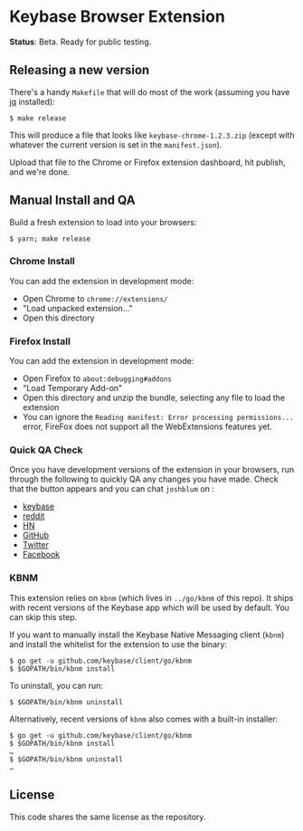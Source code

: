 # Keybase Browser Extension

**Status**: Beta. Ready for public testing.


## Releasing a new version

There's a handy `Makefile` that will do most of the work (assuming you have
[jq](https://stedolan.github.io/jq/download) installed):

```shell
$ make release
```

This will produce a file that looks like `keybase-chrome-1.2.3.zip` (except with
whatever the current version is set in the `manifest.json`).

Upload that file to the Chrome or Firefox extension dashboard, hit publish, and
we're done.


## Manual Install and QA

Build a fresh extension to load into your browsers:


```shell
$ yarn; make release
```

### Chrome Install

You can add the extension in development mode:

* Open Chrome to `chrome://extensions/`
* "Load unpacked extension..."
* Open this directory


### Firefox Install

You can add the extension in development mode:

* Open Firefox to `about:debugging#addons`
* "Load Temporary Add-on"
* Open this directory and unzip the bundle, selecting any file to load the extension
* You can ignore the `Reading manifest: Error processing permissions...` error,
  FireFox does not support all the WebExtensions features yet.

### Quick QA Check

Once you have development versions of the extension in your browsers, run
through the following to quickly QA any changes you have made. Check that the
button appears and you can chat `joshblum` on :

* [keybase](https://keybase.io/joshblum)
* [reddit](https://www.reddit.com/user/joshblum)
* [HN](https://news.ycombinator.com/user?id=josh_blum)
* [GitHub](https://github.com/joshblum)
* [Twitter](https://twitter.com/blumua)
* [Facebook](https://www.facebook.com/josh.blum.92)


### KBNM

This extension relies on `kbnm` (which lives in `../go/kbnm` of this repo). It
ships with recent versions of the Keybase app which will be used by default. You
can skip this step.

If you want to manually install the Keybase Native Messaging client (`kbnm`) and
install the whitelist for the extension to use the binary:

```shell
$ go get -u github.com/keybase/client/go/kbnm
$ $GOPATH/bin/kbnm install
```

To uninstall, you can run:

```shell
$ $GOPATH/bin/kbnm uninstall
```

Alternatively, recent versions of `kbnm` also comes with a built-in installer:

```shell
$ go get -u github.com/keybase/client/go/kbnm
$ $GOPATH/bin/kbnm install
…
$ $GOPATH/bin/kbnm uninstall
…
```


## License

This code shares the same license as the repository.
